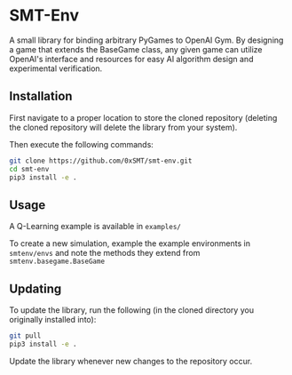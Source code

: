 # SMT-Env

A small library for binding arbitrary PyGames to OpenAI Gym. By designing a game that extends the BaseGame class, any given game can utilize OpenAI's interface and resources for easy AI algorithm design and experimental verification.

## Installation

First navigate to a proper location to store the cloned repository (deleting the cloned repository will delete the library from your system).

Then execute the following commands:

```bash
git clone https://github.com/0xSMT/smt-env.git
cd smt-env
pip3 install -e .
```

## Usage

A Q-Learning example is available in `examples/`

To create a new simulation, example the example environments in `smtenv/envs` and note the methods they extend from `smtenv.basegame.BaseGame` 

## Updating

To update the library, run the following (in the cloned directory you originally installed into):

```bash
git pull
pip3 install -e .
```

Update the library whenever new changes to the repository occur.